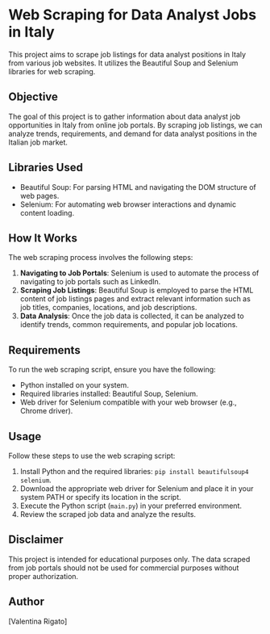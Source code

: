 # Web Scraping for Data Analyst Jobs in Italy

This project aims to scrape job listings for data analyst positions in Italy from various job websites. It utilizes the Beautiful Soup and Selenium libraries for web scraping.

## Objective

The goal of this project is to gather information about data analyst job opportunities in Italy from online job portals. By scraping job listings, we can analyze trends, requirements, and demand for data analyst positions in the Italian job market.

## Libraries Used

- Beautiful Soup: For parsing HTML and navigating the DOM structure of web pages.
- Selenium: For automating web browser interactions and dynamic content loading.

## How It Works

The web scraping process involves the following steps:

1. **Navigating to Job Portals**: Selenium is used to automate the process of navigating to job portals such as LinkedIn.
2. **Scraping Job Listings**: Beautiful Soup is employed to parse the HTML content of job listings pages and extract relevant information such as job titles, companies, locations, and job descriptions.
3. **Data Analysis**: Once the job data is collected, it can be analyzed to identify trends, common requirements, and popular job locations.

## Requirements

To run the web scraping script, ensure you have the following:

- Python installed on your system.
- Required libraries installed: Beautiful Soup, Selenium.
- Web driver for Selenium compatible with your web browser (e.g., Chrome driver).

## Usage

Follow these steps to use the web scraping script:

1. Install Python and the required libraries: `pip install beautifulsoup4 selenium`.
2. Download the appropriate web driver for Selenium and place it in your system PATH or specify its location in the script.
3. Execute the Python script (`main.py`) in your preferred environment.
4. Review the scraped job data and analyze the results.

## Disclaimer

This project is intended for educational purposes only. The data scraped from job portals should not be used for commercial purposes without proper authorization.

## Author

[Valentina Rigato]


